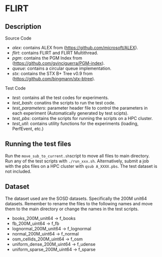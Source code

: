 # FLIRT

## Description

Source Code
- *alex*: contains ALEX from (https://github.com/microsoft/ALEX).
- *flirt*: contains FLIRT and FLIRT Multithread.
- *pgm*: contains the PGM Index from (https://github.com/gvinciguerra/PGM-index).
- *queue*: contains a circular queue implementation.
- *stx*: contains the STX B+ Tree v0.9 from (https://github.com/bingmann/stx-btree).

Test Code
- *test*: contains all the test codes for experiments.
- *test_bash*: conatins the scripts to run the test code.
- *test_parameters*: parameter header file to control the parameters in each experiment (Automatically generated by test scipts).
- *test_pbs*: contains the scripts for running the scripts on a HPC cluster.
- *test_util*: contains utility functions for the experiments (loading, PerfEvent, etc.)

## Running the test files
Run the `move_sub_to_current.sh`script to move all files to main directory. Run any of the test scripts with `./run_xxx.sh`. Alternatively, submit a job with the pbs files on a HPC cluster with `qsub A_XXXX.pbs`. The test dataset is not included.

## Dataset
The dataset used are the SOSD datasets. Specifically the 200M unit64 datasets. Remember to rename the files to the following names and move them to the main directory or change the names in the test scripts.

- books_200M_unit64 -> f_books
- fb_200M_uint64 -> f_fb
- lognormal_200M_unit64 -> f_lognormal
- normal_200M_uint64 -> f_normal
- osm_cellids_200M_uint64 -> f_osm
- uniform_dense_200M_uint64 -> f_udense
- uniform_sparse_200M_uint64 -> f_sparse

